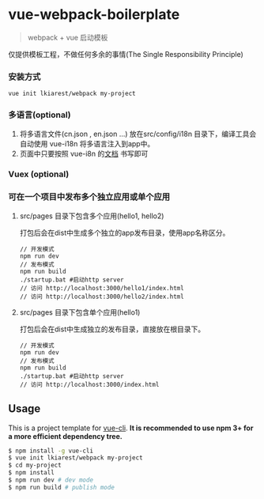 # vue-webpack-boilerplate

> webpack + vue 启动模板

仅提供模板工程，不做任何多余的事情(The Single Responsibility Principle)

### 安装方式
```
vue init lkiarest/webpack my-project
```

### 多语言(optional)

1. 将多语言文件(cn.json , en.json ...) 放在src/config/i18n 目录下，编译工具会自动使用 vue-i18n 将多语言注入到app中。
1. 页面中只要按照 vue-i8n 的[文档](https://github.com/kazupon/vue-i18n) 书写即可

### Vuex (optional)

### 可在一个项目中发布多个独立应用或单个应用

1. src/pages 目录下包含多个应用(hello1, hello2)

    打包后会在dist中生成多个独立的app发布目录，使用app名称区分。

    ```
    // 开发模式
    npm run dev
    // 发布模式
    npm run build
    ./startup.bat #启动http server
    // 访问 http://localhost:3000/hello1/index.html
    // 访问 http://localhost:3000/hello2/index.html
    ```

1. src/pages 目录下包含单个应用(hello1)

    打包后会在dist中生成独立的发布目录，直接放在根目录下。
    ```
    // 开发模式
    npm run dev
    // 发布模式
    npm run build
    ./startup.bat #启动http server
    // 访问 http://localhost:3000/index.html
    ```

## Usage

This is a project template for [vue-cli](https://github.com/vuejs/vue-cli). **It is recommended to use npm 3+ for a more efficient dependency tree.**

``` bash
$ npm install -g vue-cli
$ vue init lkiarest/webpack my-project
$ cd my-project
$ npm install
$ npm run dev # dev mode
$ npm run build # publish mode
```